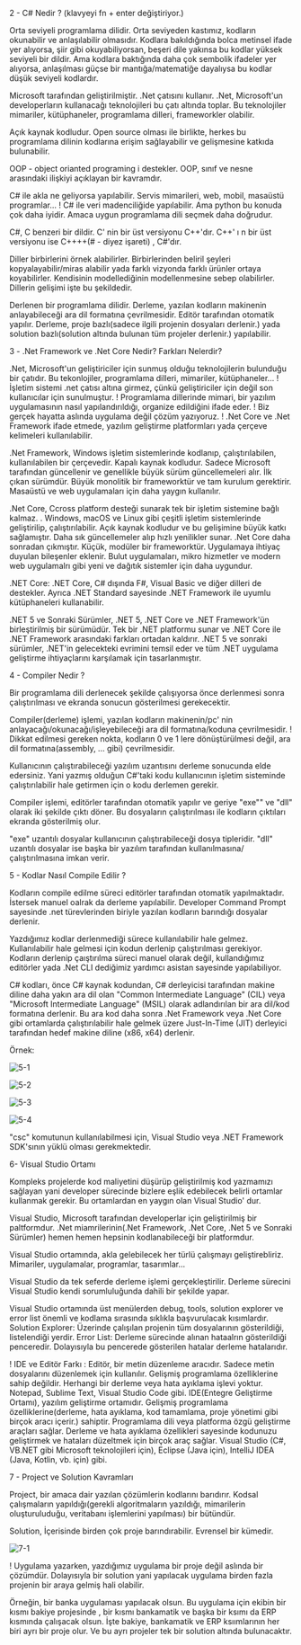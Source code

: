 2 - C# Nedir ? (klavyeyi fn + enter değiştiriyor.)

Orta seviyeli programlama dilidir. Orta seviyeden kastımız, kodların okunabilir ve anlaşılabilir olmasıdır. Kodlara bakıldığında bolca metinsel ifade yer alıyorsa, şiir gibi okuyabiliyorsan, beşeri dile yakınsa bu kodlar yüksek seviyeli bir dildir. Ama kodlara baktığında daha çok sembolik ifadeler yer alıyorsa, anlaşılması güçse bir mantığa/matematiğe dayalıysa bu kodlar düşük seviyeli kodlardır. 

Microsoft tarafından geliştirilmiştir. .Net çatısını kullanır. .Net, Microsoft'un developerların kullanacağı teknolojileri bu çatı altında toplar. Bu teknolojiler mimariler, kütüphaneler, programlama dilleri, frameworkler olabilir. 

Açık kaynak kodludur. Open source olması ile birlikte, herkes bu programlama dilinin kodlarına erişim sağlayabilir ve gelişmesine katkıda bulunabilir. 

OOP - object orianted programing i destekler. OOP, sınıf ve nesne arasındaki ilişkiyi açıklayan bir kavramdır. 

C# ile akla ne geliyorsa yapılabilir. Servis mimarileri, web, mobil, masaüstü programlar... 
  ! C# ile veri madenciliğide yapılabilir. Ama python bu konuda çok daha iyidir. Amaca uygun programlama dili seçmek daha doğrudur. 

C#, C benzeri bir dildir. C' nin bir üst versiyonu C++'dır. C++' ı n bir üst versiyonu ise C++++(# - diyez işareti) , C#'dır. 

Diller birbirlerini örnek alabilirler. Birbirlerinden beliril şeyleri kopyalayabilir/miras alabilir yada farklı vizyonda farklı ürünler ortaya koyabilirler. Kendisinin modellediğinin modellenmesine sebep olabilirler. Dillerin gelişimi işte bu şekildedir.

Derlenen bir programlama dilidir. Derleme, yazılan kodların makinenin anlayabileceği ara dil formatına çevrilmesidir. Editör tarafından otomatik yapılır. Derleme, proje bazlı(sadece ilgili projenin dosyaları derlenir.) yada solution bazlı(solution altında bulunan tüm projeler derlenir.) yapılabilir.

3 - .Net Framework ve .Net Core Nedir?  Farkları Nelerdir?

.Net, Microsoft'un geliştiriciler için sunmuş olduğu teknolojilerin bulunduğu bir çatıdır. Bu tekonlojiler, programlama dilleri, mimariler, kütüphaneler...
  ! İşletim sistemi .net çatısı altına girmez, çünkü geliştiriciler için değil son kullanıcılar için sunulmuştur. 
  ! Programlama dillerinde mimari, bir yazılım uygulamasının nasıl yapılandırıldığı, organize edildiğini ifade eder.
  ! Biz gerçek hayatta aslında uygulama değil çözüm yazıyoruz.
  ! .Net Core ve .Net Framework ifade etmede, yazılım geliştirme platformları yada çerçeve kelimeleri kullanılabilir.

.Net Framework,
Windows işletim sistemlerinde kodlanıp, çalıştırılabilen, kullanılabilen bir çerçevedir. 
Kapalı kaynak kodludur. Sadece Microsoft tarafından güncellenir ve genellikle büyük sürüm güncellemeleri alır.
İlk çıkan sürümdür.
Büyük monolitik bir frameworktür ve tam kurulum gerektirir.
Masaüstü ve web uygulamaları için daha yaygın kullanılır.

.Net Core,
Ccross platform desteği sunarak tek bir işletim sistemine bağlı kalmaz. . Windows, macOS ve Linux gibi çeşitli işletim sistemlerinde geliştirilip, çalıştırılabilir. 
Açık kaynak kodludur ve bu gelişimine büyük katkı sağlamıştır. Daha sık güncellemeler alıp hızlı yenilikler sunar.
.Net Core daha sonradan çıkmıştır.
Küçük, modüler bir frameworktür. Uygulamaya ihtiyaç duyulan bileşenler eklenir.
Bulut uygulamaları, mikro hizmetler ve modern web uygulamalrı gibi yeni ve dağıtık sistemler için daha uygundur.

.NET Core: .NET Core, C# dışında F#, Visual Basic ve diğer dilleri de destekler. Ayrıca .NET Standard sayesinde .NET Framework ile uyumlu kütüphaneleri kullanabilir.

.NET 5 ve Sonraki Sürümler,
.NET 5, .NET Core ve .NET Framework'ün birleştirilmiş bir sürümüdür. 
Tek bir .NET platformu sunar ve .NET Core ile .NET Framework arasındaki farkları ortadan kaldırır. 
.NET 5 ve sonraki sürümler, .NET'in gelecekteki evrimini temsil eder ve tüm .NET uygulama geliştirme ihtiyaçlarını karşılamak için tasarlanmıştır.

4 - Compiler Nedir ? 

Bir programlama dili derlenecek şekilde çalışıyorsa önce derlenmesi sonra çalıştırılması ve ekranda sonucun gösterilmesi gerekecektir.

Compiler(derleme) işlemi, yazılan kodların makinenin/pc' nin anlayacağı/okunacağı/işleyebileceği ara dil formatına/koduna çevrilmesidir. 
 ! Dikkat edilmesi gereken nokta, kodların 0 ve 1 lere dönüştürülmesi değil, ara dil formatına(assembly, ... gibi) çevrilmesidir.

Kullanıcının çalıştırabileceği yazılım uzantısını derleme sonucunda elde edersiniz. Yani yazmış olduğun C#'taki kodu kullanıcının işletim sisteminde çalıştırılabilir hale getirmen için o kodu derlemen gerekir.

Compiler işlemi, editörler tarafından otomatik yapılır ve geriye "exe"" ve "dll" olarak iki şekilde çıktı döner. Bu dosyaların çalıştırılması ile kodların çıktıları ekranda gösterilmiş olur.

"exe" uzantılı dosyalar kullanıcının çalıştırabileceği dosya tipleridir. "dll" uzantılı dosyalar ise başka bir yazılım tarafından kullanılmasına/çalıştırılmasına imkan verir.

5 - Kodlar Nasıl Compile Edilir ? 

Kodların compile edilme süreci editörler tarafından otomatik yapılmaktadır. İstersek manuel oalrak da derleme yapılabilir. 
Developer Command Prompt sayesinde .net türevlerinden biriyle yazılan kodların barındığı dosyalar derlenir. 

Yazdığımız kodlar derlenmediği sürece kullanılabilir hale gelmez. Kullanılabilir hale gelmesi için kodun derlenip çalıştırılması gerekiyor. Kodların derlenip çaıştırılma süreci manuel olarak değil, kullandığımız editörler yada .Net CLI dediğimiz yardımcı asistan sayesinde yapılabiliyor.

C# kodları, önce C# kaynak kodundan, C# derleyicisi tarafından makine diline daha yakın ara dil olan "Common Intermediate Language" (CIL) veya "Microsoft Intermediate Language" (MSIL) olarak adlandırılan bir ara dil/kod formatına derlenir. Bu ara kod daha sonra .Net Framework veya .Net Core gibi ortamlarda çalıştırılabilir hale gelmek üzere Just-In-Time (JIT) derleyici tarafından hedef makine diline (x86, x64) derlenir.

Örnek: 

![5-1](https://github.com/Yasemin-s/C----reniyorum---1/assets/118223063/edc95a35-f8ed-43a8-87b9-159a249d15f3)

![5-2](https://github.com/Yasemin-s/C----reniyorum---1/assets/118223063/084d54e6-cc5a-4744-af26-f78cd0a782fd)

![5-3](https://github.com/Yasemin-s/C----reniyorum---1/assets/118223063/b46097f9-055f-481a-8991-e39826d5c08d)

![5-4](https://github.com/Yasemin-s/C----reniyorum---1/assets/118223063/25a3b133-efa0-4582-8531-0eef1d5b8b51)

"csc" komutunun kullanılabilmesi için, Visual Studio veya .NET Framework SDK'sının yüklü olması gerekmektedir.

6- Visual Studio Ortamı 

Kompleks projelerde kod maliyetini düşürüp geliştirilmiş kod yazmamızı sağlayan yani developer sürecinde bizlere eşlik edebilecek belirli ortamlar kullanmak gerekir. Bu ortamlardan en yaygın olan Visual Studio' dur. 

Visual Studio, Microsoft tarafından developerlar için geliştirilmiş bir paltformdur. .Net miamrilerinin(.Net Framework, .Net Core, .Net 5 ve Sonraki Sürümler) hemen hemen hepsinin kodlanabileceği bir platformdur.

Visual Studio ortamında, akla gelebilecek her türlü çalışmayı geliştirebliriz. Mimariler, uygulamalar, programlar, tasarımlar...

Visual Studio da tek seferde derleme işlemi gerçekleştirilir. Derleme sürecini Visual Studio kendi sorumluluğunda dahili bir şekilde yapar.

Visual Studio ortamında üst menülerden debug, tools, solution explorer ve error list önemli ve kodlama sırasında sıklıkla başvurulacak kısımlardır.
Solution Explorer: Üzerinde çalışılan projenin tüm dosyalarının gösterildiği, listelendiği yerdir. 
Error List: Derleme sürecinde alınan hataalrın gösterildiği penceredir. Dolayısıyla bu pencerede gösterilen hatalar derleme hatalarıdır. 

  ! IDE ve Editör Farkı : 
    Editör, bir metin düzenleme aracıdır. Sadece metin dosyalarını düzenlemek için kullanılır. Gelişmiş programlama özelliklerine sahip değildir. Herhangi bir derleme veya hata ayıklama işlevi yoktur.  Notepad, Sublime Text, Visual Studio Code gibi.
    IDE(Entegre Geliştirme Ortamı), yazılım geliştirme ortamıdır. Gelişmiş programlama özelliklerine(derleme, hata ayıklama, kod tamamlama, proje yönetimi gibi birçok aracı içerir.) sahiptir. Programlama dili veya platforma özgü geliştirme araçları sağlar. Derleme ve hata ayıklama özellikleri sayesinde kodunuzu geliştirmek ve hataları düzeltmek için birçok araç sağlar. Visual Studio (C#, VB.NET gibi Microsoft teknolojileri için), Eclipse (Java için), IntelliJ IDEA (Java, Kotlin, vb. için) gibi.

7 - Project ve Solution Kavramları

Project, bir amaca dair yazılan çözümlerin kodlarını barıdırır. Kodsal çalışmaların yapıldığı(gerekli algoritmaların yazıldığı, mimarilerin oluşturuluduğu, veritabanı işlemlerini yapılması) bir bütündür.

Solution, İçerisinde birden çok proje barındırabilir. Evrensel bir kümedir.

![7-1](https://github.com/Yasemin-s/C----reniyorum---1/assets/118223063/75c142d5-ef2a-4205-85b7-7efff28deb5d)

  ! Uygulama yazarken, yazdığımız uygulama bir proje değil aslında bir çözümdür. Dolayısıyla bir solution yani yapılacak uygulama birden fazla projenin bir araya gelmiş hali olabilir. 

Örneğin, bir banka uygulaması yapılacak olsun. Bu uygulama için ekibin bir kısmı bakiye projesinde , bir kısmı bankamatik ve başka bir ksımı da ERP kısmında çalışacak olsun. İşte bakiye, bankamatik ve ERP ksıımlarının  her biri ayrı bir proje olur. Ve bu ayrı projeler tek bir solution altında bulunacaktır. 










